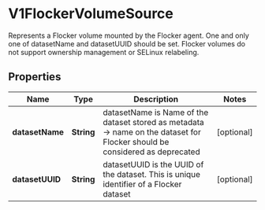 

# V1FlockerVolumeSource

Represents a Flocker volume mounted by the Flocker agent. One and only one of datasetName and datasetUUID should be set. Flocker volumes do not support ownership management or SELinux relabeling.
## Properties

Name | Type | Description | Notes
------------ | ------------- | ------------- | -------------
**datasetName** | **String** | datasetName is Name of the dataset stored as metadata -&gt; name on the dataset for Flocker should be considered as deprecated |  [optional]
**datasetUUID** | **String** | datasetUUID is the UUID of the dataset. This is unique identifier of a Flocker dataset |  [optional]



